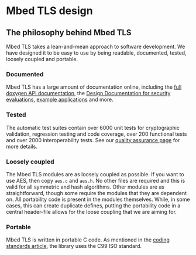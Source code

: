 # Mbed TLS design

## The philosophy behind Mbed TLS

Mbed TLS takes a lean-and-mean approach to software development. We have designed it to be easy to use by being readable, documented, tested, loosely coupled and portable.


### Documented

Mbed TLS has a large amount of documentation online, including the [full doxygen API documentation](https://tls.mbed.org/api), the [Design Documentation for security evaluations](https://tls.mbed.org/high-level-design), [example applications](https://tls.mbed.org/source-code) and more.


### Tested

The automatic test suites contain over 6000 unit tests for cryptographic validation, regression testing and code coverage, over 200 functional tests and over 2000 interoperability tests. See our [quality assurance page](https://tls.mbed.org/kb/generic/what-tests-and-checks-are-run-for-mbedtls) for more details.


### Loosely coupled

The Mbed TLS modules are as loosely coupled as possible. If you want to use AES, then copy `aes.c` and `aes.h`. No other files are required and this is valid for all symmetric and hash algorithms. Other modules are as straightforward, though some require the modules that they are dependent on. All portability code is present in the modules themselves. While, in some cases, this can create duplicate defines, putting the portability code in a central header-file allows for the loose coupling that we are aiming for.


### Portable

Mbed TLS is written in portable C code. As mentioned in the [coding standards article](../development/mbedtls-coding-standards.md#iso-c99), the library uses the C99 ISO standard.


<!--'mbedtls-philosophy','Mbed TLS is designed according to a specific philosophy','PolarSSL, philosophy, loose-coupling, easy','philosophy, loose-coupling, easy, tests, portable','published','2012-10-07 00:00:00','1','3606','2015-07-24 11:49:00','Paul Bakker'-->
